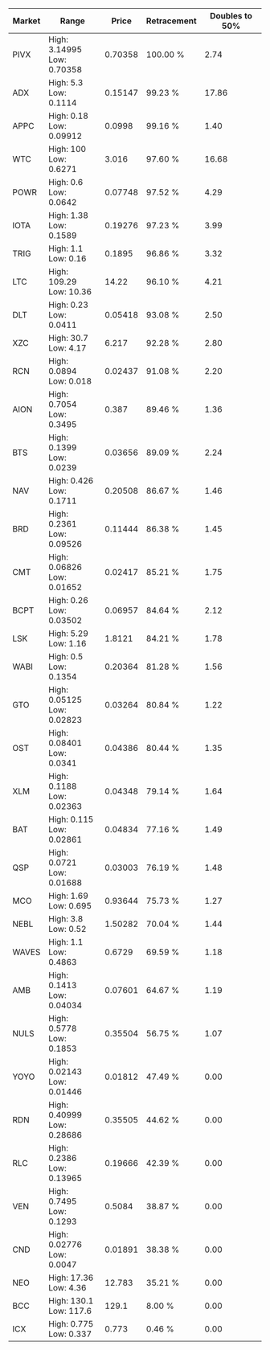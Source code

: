 | Market | Range | Price| Retracement | Doubles to 50% |
| --- | --- | --- | --- | --- |
| PIVX | High: 3.14995<br />Low: 0.70358 | 0.70358 | 100.00 % | 2.74 |
| ADX | High: 5.3<br />Low: 0.1114 | 0.15147 | 99.23 % | 17.86 |
| APPC | High: 0.18<br />Low: 0.09912 | 0.0998 | 99.16 % | 1.40 |
| WTC | High: 100<br />Low: 0.6271 | 3.016 | 97.60 % | 16.68 |
| POWR | High: 0.6<br />Low: 0.0642 | 0.07748 | 97.52 % | 4.29 |
| IOTA | High: 1.38<br />Low: 0.1589 | 0.19276 | 97.23 % | 3.99 |
| TRIG | High: 1.1<br />Low: 0.16 | 0.1895 | 96.86 % | 3.32 |
| LTC | High: 109.29<br />Low: 10.36 | 14.22 | 96.10 % | 4.21 |
| DLT | High: 0.23<br />Low: 0.0411 | 0.05418 | 93.08 % | 2.50 |
| XZC | High: 30.7<br />Low: 4.17 | 6.217 | 92.28 % | 2.80 |
| RCN | High: 0.0894<br />Low: 0.018 | 0.02437 | 91.08 % | 2.20 |
| AION | High: 0.7054<br />Low: 0.3495 | 0.387 | 89.46 % | 1.36 |
| BTS | High: 0.1399<br />Low: 0.0239 | 0.03656 | 89.09 % | 2.24 |
| NAV | High: 0.426<br />Low: 0.1711 | 0.20508 | 86.67 % | 1.46 |
| BRD | High: 0.2361<br />Low: 0.09526 | 0.11444 | 86.38 % | 1.45 |
| CMT | High: 0.06826<br />Low: 0.01652 | 0.02417 | 85.21 % | 1.75 |
| BCPT | High: 0.26<br />Low: 0.03502 | 0.06957 | 84.64 % | 2.12 |
| LSK | High: 5.29<br />Low: 1.16 | 1.8121 | 84.21 % | 1.78 |
| WABI | High: 0.5<br />Low: 0.1354 | 0.20364 | 81.28 % | 1.56 |
| GTO | High: 0.05125<br />Low: 0.02823 | 0.03264 | 80.84 % | 1.22 |
| OST | High: 0.08401<br />Low: 0.0341 | 0.04386 | 80.44 % | 1.35 |
| XLM | High: 0.1188<br />Low: 0.02363 | 0.04348 | 79.14 % | 1.64 |
| BAT | High: 0.115<br />Low: 0.02861 | 0.04834 | 77.16 % | 1.49 |
| QSP | High: 0.0721<br />Low: 0.01688 | 0.03003 | 76.19 % | 1.48 |
| MCO | High: 1.69<br />Low: 0.695 | 0.93644 | 75.73 % | 1.27 |
| NEBL | High: 3.8<br />Low: 0.52 | 1.50282 | 70.04 % | 1.44 |
| WAVES | High: 1.1<br />Low: 0.4863 | 0.6729 | 69.59 % | 1.18 |
| AMB | High: 0.1413<br />Low: 0.04034 | 0.07601 | 64.67 % | 1.19 |
| NULS | High: 0.5778<br />Low: 0.1853 | 0.35504 | 56.75 % | 1.07 |
| YOYO | High: 0.02143<br />Low: 0.01446 | 0.01812 | 47.49 % | 0.00 |
| RDN | High: 0.40999<br />Low: 0.28686 | 0.35505 | 44.62 % | 0.00 |
| RLC | High: 0.2386<br />Low: 0.13965 | 0.19666 | 42.39 % | 0.00 |
| VEN | High: 0.7495<br />Low: 0.1293 | 0.5084 | 38.87 % | 0.00 |
| CND | High: 0.02776<br />Low: 0.0047 | 0.01891 | 38.38 % | 0.00 |
| NEO | High: 17.36<br />Low: 4.36 | 12.783 | 35.21 % | 0.00 |
| BCC | High: 130.1<br />Low: 117.6 | 129.1 | 8.00 % | 0.00 |
| ICX | High: 0.775<br />Low: 0.337 | 0.773 | 0.46 % | 0.00 |
